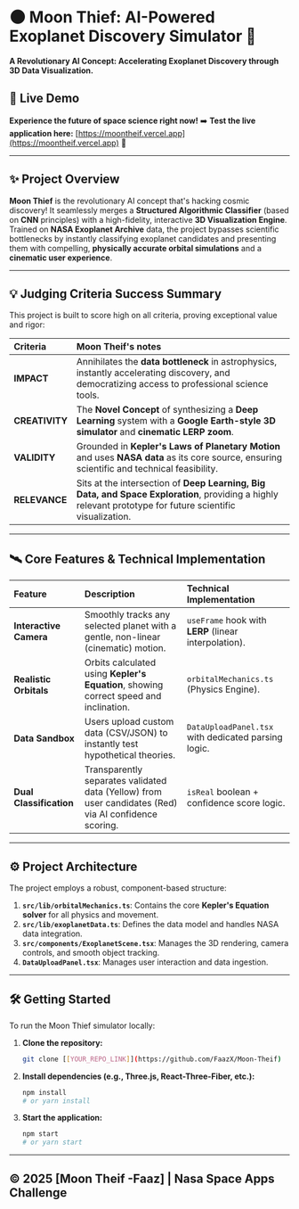 # 🌑 Moon Thief: AI-Powered Exoplanet Discovery Simulator 🚀

**A Revolutionary AI Concept: Accelerating Exoplanet Discovery through 3D Data Visualization.**

## 🔗 Live Demo

**Experience the future of space science right now\!**
➡️ **Test the live application here:** [https://moontheif.vercel.app](https://moontheif.vercel.app) 🌟

-----

## ✨ Project Overview

**Moon Thief** is the revolutionary AI concept that's hacking cosmic discovery\! It seamlessly merges a **Structured Algorithmic Classifier** (based on **CNN** principles) with a high-fidelity, interactive **3D Visualization Engine**. Trained on **NASA Exoplanet Archive** data, the project bypasses scientific bottlenecks by instantly classifying exoplanet candidates and presenting them with compelling, **physically accurate orbital simulations** and a **cinematic user experience**.

-----

## 💡 Judging Criteria Success Summary

This project is built to score high on all criteria, proving exceptional value and rigor:

| Criteria | Moon Theif's notes|
| :--- | :--- |
| **IMPACT** | Annihilates the **data bottleneck** in astrophysics, instantly accelerating discovery, and democratizing access to professional science tools. |
| **CREATIVITY** | The **Novel Concept** of synthesizing a **Deep Learning** system with a **Google Earth-style 3D simulator** and **cinematic LERP zoom**. |
| **VALIDITY** | Grounded in **Kepler's Laws of Planetary Motion** and uses **NASA data** as its core source, ensuring scientific and technical feasibility. |
| **RELEVANCE** | Sits at the intersection of **Deep Learning, Big Data, and Space Exploration**, providing a highly relevant prototype for future scientific visualization. |

-----

## 🛰️ Core Features & Technical Implementation

| Feature | Description | Technical Implementation |
| :--- | :--- | :--- |
| **Interactive Camera** | Smoothly tracks any selected planet with a gentle, non-linear (cinematic) motion. | `useFrame` hook with **LERP** (linear interpolation). |
| **Realistic Orbitals** | Orbits calculated using **Kepler's Equation**, showing correct speed and inclination. | `orbitalMechanics.ts` (Physics Engine). |
| **Data Sandbox** | Users upload custom data (CSV/JSON) to instantly test hypothetical theories. | `DataUploadPanel.tsx` with dedicated parsing logic. |
| **Dual Classification** | Transparently separates validated data (Yellow) from user candidates (Red) via AI confidence scoring. | `isReal` boolean + confidence score logic. |

-----

## ⚙️ Project Architecture

The project employs a robust, component-based structure:

1.  **`src/lib/orbitalMechanics.ts`**: Contains the core **Kepler's Equation solver** for all physics and movement.
2.  **`src/lib/exoplanetData.ts`**: Defines the data model and handles NASA data integration.
3.  **`src/components/ExoplanetScene.tsx`**: Manages the 3D rendering, camera controls, and smooth object tracking.
4.  **`DataUploadPanel.tsx`**: Manages user interaction and data ingestion.

-----

## 🛠️ Getting Started

To run the Moon Thief simulator locally:

1.  **Clone the repository:**
    ```bash
    git clone [[YOUR_REPO_LINK]](https://github.com/FaazX/Moon-Theif)
    ```
2.  **Install dependencies (e.g., Three.js, React-Three-Fiber, etc.):**
    ```bash
    npm install
    # or yarn install
    ```
3.  **Start the application:**
    ```bash
    npm start
    # or yarn start
    ```

-----

## **© 2025 [Moon Theif -Faaz] | Nasa Space Apps Challenge**
